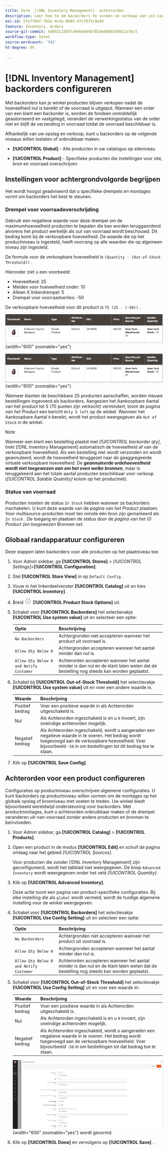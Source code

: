 ```yaml
---
title: Vorm  [!DNL Inventory Management]  achterorden
description: Leer hoe te om backorders te vormen om verkoop van uit-van-voorraad producten te steunen.
exl-id: 2fe778df-781e-4cda-8b85-47cf973c9e94
feature: Inventory, Orders
source-git-commit: 4d89212585fa846eb94bf83a640d0358812afbc5
workflow-type: tm+mt
source-wordcount: '742'
ht-degree: 0%

---
```


# [!DNL Inventory Management] backorders configureren

Met backorders kan je winkel producten blijven verkopen nadat de hoeveelheid nul is bereikt of de voorraad is uitgeput. Wanneer een order van een klant een backorder is, worden de fondsen onmiddellijk geautoriseerd en vastgelegd, verandert de verwerkingsstatus van de order niet en blijft de verzending in voorraad totdat de voorraad beschikbaar is.

Afhankelijk van uw opslag en verkoop, kunt u backorders op de volgende niveaus willen toelaten of onbruikbaar maken:

- **[!UICONTROL Global]** - Alle producten in uw catalogus op siteniveau

- **[!UICONTROL Product]** - Specifieke producten die instellingen voor site, bron en voorraad overschrijven

## Instellingen voor achtergrondvolgorde begrijpen

Het wordt hoogst geadviseerd dat u specifieke drempels en montages vormt om backorders het best te steunen.

### Drempel voor voorraadoverschrijding

Gebruik een negatieve waarde voor deze drempel om de maximumhoeveelheid producten te bepalen die kan worden teruggeordend alvorens het product werkelijk als out van voorraad wordt beschouwd. Dit bedrag komt bij de verkoopbare hoeveelheid. De waarde die op het productniveau is ingesteld, heeft voorrang op alle waarden die op algemeen niveau zijn ingesteld.

De formule voor de verkoopbare hoeveelheid is `(Quantity - (Out-of-Stock Threshold))` .

Hieronder ziet u een voorbeeld:

- Hoeveelheid: 25
- Melden voor hoeveelheid onder: 10
- Alleen X linkerdrempel: 5
- Drempel voor voorraadverlies: -50

De verkoopbare hoeveelheid voor dit product is `75 (25 - (-50))` .

![&#x200B; Aanpasbare Hoeveelheid van het Voorbeeld vóór toegelaten backorders &#x200B;](assets/inventory-backorders-before.png){width="600" zoomable="yes"}

![&#x200B; Aanpasbare Aantal van het Voorbeeld na toegelaten backorders &#x200B;](assets/inventory-backorders-after.png){width="600" zoomable="yes"}

Wanneer klanten de beschikbare 25 producten aanschaffen, worden nieuwe bestellingen ingevoerd als backorders. Aangezien het Aankoopbare Aantal van het product tot 5 (70 punten zijn verkocht) vermindert, toont de _pagina van het Product_ een bericht `Only 5 left` op de winkel. Wanneer het Aankoopbare Aantal `0` bereikt, wordt het product weergegeven als `Out of Stock` in de winkel.

>[!NOTE]
>
>Wanneer een klant een bestelling plaatst met _[!UICONTROL backorder qty]_, trekt [!DNL Inventory Management] automatisch de hoeveelheid af van de verkoopbare hoeveelheid. Als een bestelling niet wordt verzonden en wordt geannuleerd, wordt de hoeveelheid teruggezet naar de geaggregeerde virtuele verkoopbare hoeveelheid. De **_geannuleerde ordehoeveelheid wordt niet toegewezen aan om het even welke bronnen_**, maar is teruggekeerd aan het totale aantal producten beschikbaar voor verkoop (_[!UICONTROL Salable Quantity]_ kolom op het productnet).

<!--### Notify for Quantity Below JIRA MDVA-8099 MDVA-33783

The _Notify for Quantity Below_ configuration option is configurable at the global, source, and product levels. When it is enabled, the system sends an email notification when the product quantity reaches a level at or below the configured value. For this example, a notification is triggered when the product has a quantity of 10 or less. When backorders are enabled, _Notify for Quantity Below_ is determined by the Salable Quantity (`Salable Quantity = Quantity - (Out-of-Stock Threshold)`). -->

### Status van voorraad

Producten moeten de status `In Stock` hebben wanneer ze backorders inschakelen. U kunt deze waarde van de _pagina van het Product_ plaatsen. Voor multisource-producten moet ten minste één bron zijn gemarkeerd als `In Stock` . De toegang en plaatsen de status door de _pagina van het 0&rbrace; Product &lbrace;en toegewezen_ Bronnen _net._

## Globaal randapparatuur configureren

Deze stappen laten backorders voor alle producten op het plaatniveau toe.

1. Voor _Admin_ sidebar, ga **[!UICONTROL Stores]** > _[!UICONTROL Settings]_>**[!UICONTROL Configuration]**.

1. Stel **[!UICONTROL Store View]** in op `Default Config` .

1. Vouw in het linkerdeelvenster **[!UICONTROL Catalog]** uit en kies **[!UICONTROL Inventory]** .

1. Breid ![&#x200B; selecteur van de Uitbreiding &#x200B;](../assets/icon-display-expand.png) **[!UICONTROL Product Stock Options]** uit.

1. Schakel voor **[!UICONTROL Backorders]** het selectievakje **[!UICONTROL Use system value]** uit en selecteer een optie:

   | Optie | Beschrijving |
   | -- | -- |
   | `No Backorders` | Achtergronden niet accepteren wanneer het product uit voorraad is. |
   | `Allow Qty Below 0` | Achtergronden accepteren wanneer het aantal minder dan nul is. |
   | `Allow Qty Below 0 and Notify Customer` | Achterorden accepteren wanneer het aantal minder is dan nul en de klant laten weten dat de bestelling nog steeds kan worden geplaatst. |

1. Schakel bij **[!UICONTROL Out-of-Stock Threshold]** het selectievakje **[!UICONTROL Use system value]** uit en voer een andere waarde in.

   | Waarde | Beschrijving |
   | -- | -- |
   | Positief bedrag | Voer een positieve waarde in als Achterorden uitgeschakeld is. |
   | Nul | Als Achterorden ingeschakeld is en u `0` invoert, zijn oneindige achterorden mogelijk. |
   | Negatief bedrag | Als Achterorden ingeschakeld, wordt u aangeraden een negatieve waarde in te voeren. Het bedrag wordt toegevoegd aan de verkoopbare hoeveelheid. Voer bijvoorbeeld `-50` in om bestellingen tot dit bedrag toe te staan. |

1. Klik op **[!UICONTROL Save Config]**.

## Achterorden voor een product configureren

Configuraties op productniveau overschrijven algemene configuraties. U kunt backorders op productniveau willen vormen om de montages op het globale opslag of bronniveau met voeten te treden. Uw winkel biedt bijvoorbeeld wereldwijd ondersteuning voor backorders. Met productmontages, kunt u achterorden onbruikbaar maken of de drempel veranderen uit-van-voorraad zonder andere producten en bronnen te beïnvloeden.

1. Voor _Admin_ sidebar, ga **[!UICONTROL Catalog]** > **[!UICONTROL Products]**.

1. Open een product in de modus **[!UICONTROL Edit]** en schuif de pagina omlaag naar het gebied _[!UICONTROL Sources]_.

   Voor producten die zonder [!DNL Inventory Management] zijn geconfigureerd, wordt het tabblad niet weergegeven. De knop `Advanced Inventory` wordt weergegeven onder het veld _[!UICONTROL Quantity]_.

1. Klik op **[!UICONTROL Advanced Inventory]**.

   Deze actie toont een pagina van product-specifieke configuraties. Bij elke instelling die als `global` wordt vermeld, wordt de huidige algemene instelling voor de winkel weergegeven.

1. Schakel voor **[!UICONTROL Backorders]** het selectievakje **[!UICONTROL Use Config Setting]** uit en selecteer een optie:

   | Optie | Beschrijving |
   | -- | -- |
   | `No Backorders` | Achtergronden niet accepteren wanneer het product uit voorraad is. |
   | `Allow Qty Below 0` | Achtergronden accepteren wanneer het aantal minder dan nul is. |
   | `Allow Qty Below 0 and Notify Customer` | Achterorden accepteren wanneer het aantal minder is dan nul en de klant laten weten dat de bestelling nog steeds kan worden geplaatst. |

1. Schakel voor **[!UICONTROL Out-of-Stock Threshold]** het selectievakje **[!UICONTROL Use Config Setting]** uit en voer een waarde in:

   | Waarde | Beschrijving |
   | -- | -- |
   | Positief bedrag | Voer een positieve waarde in als Achterorden uitgeschakeld is. |
   | Nul | Als Achterorden ingeschakeld is en u `0` invoert, zijn oneindige achterorden mogelijk. |
   | Negatief bedrag | Als Achterorden ingeschakeld, wordt u aangeraden een negatieve waarde in te voeren. Het bedrag wordt toegevoegd aan de verkoopbare hoeveelheid. Voer bijvoorbeeld `-50` in om bestellingen tot dat bedrag toe te staan. |

   ![&#x200B; Geavanceerde die Inventaris voor Achterorden &#x200B;](assets/inventory-backorders-product-settings.png){width="600" zoomable="yes"} wordt gevormd

1. Klik op **[!UICONTROL Done]** en vervolgens op **[!UICONTROL Save]** .
